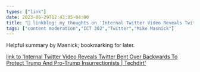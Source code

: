 ```yaml
---
types: ["link"]
date: 2023-06-29T12:43:05-04:00
title: "🔗 linkblog: my thoughts on 'Internal Twitter Video Reveals Twitter Bent Over Backwards To Protect Trump And Pro-Trump Insurrectionists | Techdirt'"
tags: ["content moderation","ICT 302","Twitter","Mike Masnick"]
---
```

Helpful summary by Masnick; bookmarking for later.  
 

[link to 'Internal Twitter Video Reveals Twitter Bent Over Backwards To Protect Trump And Pro-Trump Insurrectionists | Techdirt'](https://www.techdirt.com/2023/06/29/internal-twitter-video-reveals-twitter-bent-over-backwards-to-protect-trump-and-pro-trump-insurrectionists/)
